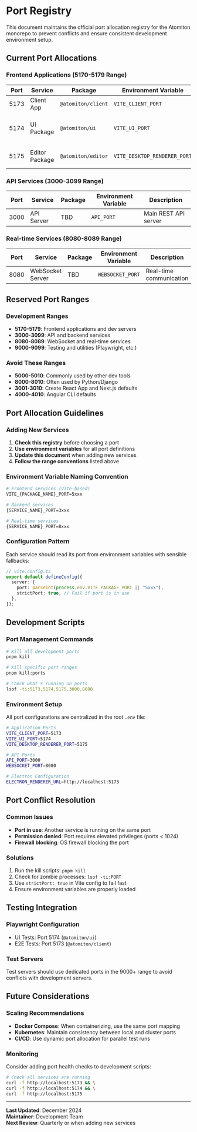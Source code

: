 # Port Registry

This document maintains the official port allocation registry for the Atomiton monorepo to prevent conflicts and ensure consistent development environment setup.

## Current Port Allocations

### Frontend Applications (5170-5179 Range)

| Port | Service        | Package            | Environment Variable         | Description                      |
| ---- | -------------- | ------------------ | ---------------------------- | -------------------------------- |
| 5173 | Client App     | `@atomiton/client` | `VITE_CLIENT_PORT`           | Main React application           |
| 5174 | UI Package     | `@atomiton/ui`     | `VITE_UI_PORT`               | UI component development server  |
| 5175 | Editor Package | `@atomiton/editor` | `VITE_DESKTOP_RENDERER_PORT` | Visual editor development server |

### API Services (3000-3099 Range)

| Port | Service    | Package | Environment Variable | Description          |
| ---- | ---------- | ------- | -------------------- | -------------------- |
| 3000 | API Server | TBD     | `API_PORT`           | Main REST API server |

### Real-time Services (8080-8089 Range)

| Port | Service          | Package | Environment Variable | Description             |
| ---- | ---------------- | ------- | -------------------- | ----------------------- |
| 8080 | WebSocket Server | TBD     | `WEBSOCKET_PORT`     | Real-time communication |

## Reserved Port Ranges

### Development Ranges

- **5170-5179**: Frontend applications and dev servers
- **3000-3099**: API and backend services
- **8080-8089**: WebSocket and real-time services
- **9000-9099**: Testing and utilities (Playwright, etc.)

### Avoid These Ranges

- **5000-5010**: Commonly used by other dev tools
- **8000-8010**: Often used by Python/Django
- **3001-3010**: Create React App and Next.js defaults
- **4000-4010**: Angular CLI defaults

## Port Allocation Guidelines

### Adding New Services

1. **Check this registry** before choosing a port
2. **Use environment variables** for all port definitions
3. **Update this document** when adding new services
4. **Follow the range conventions** listed above

### Environment Variable Naming Convention

```bash
# Frontend services (Vite-based)
VITE_{PACKAGE_NAME}_PORT=5xxx

# Backend services
{SERVICE_NAME}_PORT=3xxx

# Real-time services
{SERVICE_NAME}_PORT=8xxx
```

### Configuration Pattern

Each service should read its port from environment variables with sensible fallbacks:

```typescript
// vite.config.ts
export default defineConfig({
  server: {
    port: parseInt(process.env.VITE_PACKAGE_PORT || "5xxx"),
    strictPort: true, // Fail if port is in use
  },
});
```

## Development Scripts

### Port Management Commands

```bash
# Kill all development ports
pnpm kill

# Kill specific port ranges
pnpm kill:ports

# Check what's running on ports
lsof -ti:5173,5174,5175,3000,8080
```

### Environment Setup

All port configurations are centralized in the root `.env` file:

```bash
# Application Ports
VITE_CLIENT_PORT=5173
VITE_UI_PORT=5174
VITE_DESKTOP_RENDERER_PORT=5175

# API Ports
API_PORT=3000
WEBSOCKET_PORT=8080

# Electron Configuration
ELECTRON_RENDERER_URL=http://localhost:5173
```

## Port Conflict Resolution

### Common Issues

- **Port in use**: Another service is running on the same port
- **Permission denied**: Port requires elevated privileges (ports < 1024)
- **Firewall blocking**: OS firewall blocking the port

### Solutions

1. Run the kill scripts: `pnpm kill`
2. Check for zombie processes: `lsof -ti:PORT`
3. Use `strictPort: true` in Vite config to fail fast
4. Ensure environment variables are properly loaded

## Testing Integration

### Playwright Configuration

- UI Tests: Port 5174 (`@atomiton/ui`)
- E2E Tests: Port 5173 (`@atomiton/client`)

### Test Servers

Test servers should use dedicated ports in the 9000+ range to avoid conflicts with development servers.

## Future Considerations

### Scaling Recommendations

- **Docker Compose**: When containerizing, use the same port mapping
- **Kubernetes**: Maintain consistency between local and cluster ports
- **CI/CD**: Use dynamic port allocation for parallel test runs

### Monitoring

Consider adding port health checks to development scripts:

```bash
# Check all services are running
curl -f http://localhost:5173 && \
curl -f http://localhost:5174 && \
curl -f http://localhost:5175
```

---

**Last Updated**: December 2024  
**Maintainer**: Development Team  
**Next Review**: Quarterly or when adding new services

